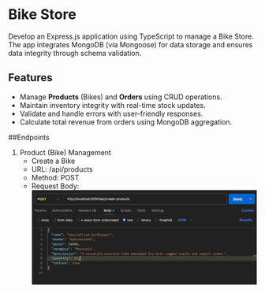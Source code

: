 # Bike Store

Develop an Express.js application using TypeScript to manage a Bike Store. The app integrates MongoDB (via Mongoose) for data storage and ensures data integrity through schema validation.

## **Features**

- Manage **Products** (Bikes) and **Orders** using CRUD operations.
- Maintain inventory integrity with real-time stock updates.
- Validate and handle errors with user-friendly responses.
- Calculate total revenue from orders using MongoDB aggregation.

##Endpoints

1. Product (Bike) Management
   - Create a Bike
   - URL: /api/products
   - Method: POST
   - Request Body:
     ![alt text](image.png)
